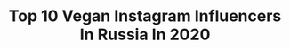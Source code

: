 ---
title: Top 10 Vegan Instagram Influencers In Russia In 2020
description: >-
  Find top vegan Instagram influencers in Russia in 2020. Most popular hashtags: #vegan #stayhome #hangover #sick.
platform: Instagram
profiles:
  - username: "xusha_cumberbitch"
    fullname: >-
      
    location: "Russia"
    followers: 11401
    engagement: 1815
    commentsToLikes: 0.020401
    avatar: "https://scontent-lhr8-1.cdninstagram.com/v/t51.2885-19/s320x320/43236871_334016127392787_5061227824254287872_n.jpg?_nc_ht=scontent-lhr8-1.cdninstagram.com&_nc_ohc=1AE1YuHtarUAX91lnmh&oh=3a2c297055394dbdf2fa045023c23377&oe=5EBA2DA8"
    verified: false
    hashtags: "#foals, #everythingnotsavedwillbelost, #whateverpeoplesayiamthatswhatimnot, #wannabeontop"
  - username: "vegan.dj"
    fullname: >-
      𝐓𝐄𝐂𝐇𝐍𝐎-𝐃𝐉. 𝐌𝐎𝐃𝐄𝐋. 𝐕𝐄𝐆𝐀𝐍
    location: "Russia"
    followers: 49152
    engagement: 243
    commentsToLikes: 0.030456
    avatar: "https://scontent-lhr8-1.cdninstagram.com/v/t51.2885-19/s320x320/74611890_498169647470315_5056449007417556992_n.jpg?_nc_ht=scontent-lhr8-1.cdninstagram.com&_nc_ohc=BHSezyggnJYAX9rJvGN&oh=7f737bbafb4a18cc5117c54f6946a997&oe=5EBC2C0A"
    verified: false
    hashtags: "#stayhome, #animalrightsonline, #vegan"
  - username: "ourcozyuniverse"
    fullname: >-
      You & Me
    location: "Russia"
    followers: 62543
    engagement: 175
    commentsToLikes: 0.038680
    avatar: "https://scontent-lhr8-1.cdninstagram.com/v/t51.2885-19/s320x320/55952379_2327826174130008_1009747090462474240_n.jpg?_nc_ht=scontent-lhr8-1.cdninstagram.com&_nc_ohc=SxvzZzdT8LEAX8lBAv0&oh=9a8bc572ade212e05e57f7f1577ff8a3&oe=5EB8EEC4"
    verified: false
    hashtags: ""
  - username: "xkinsk"
    fullname: >-
      🪐 𝘯𝘢𝘴𝘵𝘺𝘢 𝘬𝘪𝘯𝘴𝘬i🔗
    location: "Russia"
    followers: 7150
    engagement: 901
    commentsToLikes: 0.048554
    avatar: "https://scontent-lht6-1.cdninstagram.com/v/t51.2885-19/s320x320/75171133_2257223827909079_7739471152598220800_n.jpg?_nc_ht=scontent-lht6-1.cdninstagram.com&_nc_ohc=bVqmd8M_TSEAX8xLNeO&oh=bfebfff0c5b87648acf2bbc25667dd94&oe=5EBC8002"
    verified: false
    hashtags: "#blueaesthetic, #explorepage, #filmwave, #grungeaesthetics"
  - username: "luciapetrelli"
    fullname: >-
      Lucía Petrelli Nakamura
    location: "Russia"
    followers: 3062
    engagement: 1167
    commentsToLikes: 0.061260
    avatar: "https://scontent-lht6-1.cdninstagram.com/v/t51.2885-19/s320x320/83926336_817974938681281_338397879091593216_n.jpg?_nc_ht=scontent-lht6-1.cdninstagram.com&_nc_ohc=CI7p2-1L-F8AX-At_ED&oh=7d288e5a4b839b40cef14d2c9c1b29ef&oe=5EB9BE1F"
    verified: false
    hashtags: "#seitan, #sabado, #selfie, #loser"
  - username: "mo.no.tattoo"
    fullname: >-
      Svetlana Ehrt
    location: "Russia"
    followers: 13915
    engagement: 650
    commentsToLikes: 0.014317
    avatar: "https://scontent-lhr8-1.cdninstagram.com/v/t51.2885-19/s320x320/84967232_192717658459893_7178103130121306112_n.jpg?_nc_ht=scontent-lhr8-1.cdninstagram.com&_nc_ohc=x_BfwsRuoEMAX_Q_BE6&oh=8b9666be66254082255c3930e7ee77de&oe=5EB95C64"
    verified: false
    hashtags: ""
  - username: "sofimarkina"
    fullname: >-
      ♡ ЅᎾℱᎥᎯ 🐘ॐ🐘 ℳᎯℛᏦᎥℕᎯ ☽
    location: "Russia"
    followers: 19433
    engagement: 195
    commentsToLikes: 0.022139
    avatar: "https://scontent-ams4-1.cdninstagram.com/v/t51.2885-19/s320x320/83478506_131859208026889_1249393977677840384_n.jpg?_nc_ht=scontent-ams4-1.cdninstagram.com&_nc_ohc=H-06JfOiKp8AX8gvy25&oh=500afa059a2bcc860b2cefdd9f65f318&oe=5EAAD7E5"
    verified: false
    hashtags: ""
  - username: "miroslava_musa"
    fullname: >-
      Miroslava Savenkova
    location: "Russia"
    followers: 11489
    engagement: 913
    commentsToLikes: 0.158095
    avatar: "https://scontent-mxp1-1.cdninstagram.com/v/t51.2885-19/s320x320/67176609_337992017149430_8828640713873817600_n.jpg?_nc_ht=scontent-mxp1-1.cdninstagram.com&_nc_ohc=UQpx55vK-3QAX9JhLs6&oh=fef1d7399aac1c219d108f9271961c1a&oe=5EB00CF5"
    verified: false
    hashtags: "#araviaprofessional, #itsaboy, #stayhome, #covid"
  - username: "weel_music"
    fullname: >-
      𝗪𝗲𝗲𝗟
    location: "Russia"
    followers: 45688
    engagement: 368
    commentsToLikes: 0.060723
    avatar: "https://scontent-lhr8-1.cdninstagram.com/v/t51.2885-19/s320x320/89484172_261410284886584_636311714278670336_n.jpg?_nc_ht=scontent-lhr8-1.cdninstagram.com&_nc_ohc=_S3sl2sMY0wAX9EUBAR&oh=024ac1033049cedffa1f14547d46af5b&oe=5EBC4F09"
    verified: true
    hashtags: "#2020, #vusso, #zharamusic, #antanta"
  - username: "trunya.elena"
    fullname: >-
      М А Д А М  М О Р К О В Ь
    location: "Russia"
    followers: 30778
    engagement: 289
    commentsToLikes: 0.080103
    avatar: "https://scontent-lhr8-1.cdninstagram.com/v/t51.2885-19/s320x320/84632459_192555348484640_3363483228454256640_n.jpg?_nc_ht=scontent-lhr8-1.cdninstagram.com&_nc_ohc=r6154nhbFroAX_ufFx7&oh=4049fd6b4e1436dedbd4f996764398d3&oe=5EBC6A21"
    verified: false
    hashtags: "#winterreads, #007, #hemp, #charityshopmsk"
---